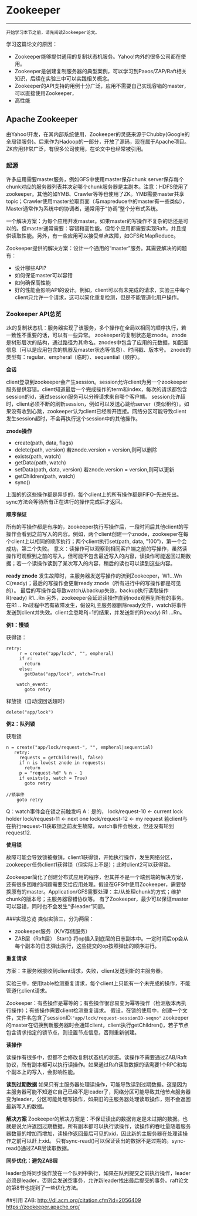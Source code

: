 # Zookeeper

---

    开始学习本节之前，请先阅读Zookeeper论文。
    
学习这篇论文的原因：

* Zookeeper能够提供通用的复制状态机服务。Yahoo!内外的很多公司都在使用。
* Zookeeper是创建复制服务器的典型案例，可以学习到Paxos/ZAP/Raft相关知识，后续在实验三中可以实践相关概念。
* Zookeeper的API支持的用例十分广泛，应用不需要自己实现容错的master，可以直接使用Zookeeper，
* 高性能

## Apache Zookeeper

由Yahoo!开发，在其内部系统使用，Zookeeper的灵感来源于Chubby(Google的全局锁服务)。后来作为Hadoop的一部分，开放了源码，现在属于Apache项目。ZK应用非常广泛，有很多公司使用，在论文中也经常被引用。

### 起源

许多应用需要master服务，例如GFS中使用master保存chunk server保存每个chunk对应的服务器列表并决定哪个chunk服务器是主副本。注意：HDFS使用了zookeeper。其他的如YMB、Crawler等等也使用了ZK。YMB需要master共享topic；Crawler使用master拉取页面（与mapreduce中的master有一些类似），Master通常作为系统中的协调者，通常用于“协调”整个分布式系统。

一个解决方案：为每个应用开发master。如果master的写操作不复杂的话还是可以的。但master通常需要：容错和高性能。但每个应用都需要实现Raft，并且提供读取性能。另外，有一些应用可以接受单点故障，如GFS和MapReduce。

Zookeeper提供的解决方案：设计一个通用的“master”服务。其需要解决的问题有：
    
* 设计哪些API?
* 如何保证master可以容错
* 如何确保高性能
* 好的性能会影响API的设计。例如，client可以有未完成的请求，实验三中每个client只允许一个请求，这可以简化重复检测，但是不能管道化用户操作。


### Zookeeper API总览

zk的复制状态机：服务器实现了该服务，多个操作在全局以相同的顺序执行，若一致性不重要的话，可以有一些异常。
zookeeper的复制状态是znode。znode是树形层次的结构，通过路径为其命名。znodes中包含了应用的元数据，如配置信息（可以是应用包含的机器及master状态等信息）、时间戳、版本号。
znode的类型有：regular、empheral（临时）、sequential（顺序）。

**会话**

client登录到zookeeper会产生session。session允许client为另一个zookeeper服务提供容错。client知道最后一个完成操作的term和index，每次的请求都包含session的id，通过session服务可以分辨请求来自哪个客户端。
session允许超时，client必须不断的刷新session，例如可以发送心跳给server（类似租约）。如果没有收到心跳，zookeeper认为client已经断开连接。网络分区可能导致client发生session超时，不会再执行这个session中的其他操作。


**znode操作**

* create(path, data, flags)
* delete(path, version)
    若znode.version = version,则可以删除
* exists(path, watch)
* getData(path, watch)
* setData(path, data, version)
    若znode.version = version,则可以更新
* getChildren(path, watch)
* sync()

上面的的这些操作都是异步的，每个client上的所有操作都是FIFO-先进先出。sync方法会等待所有正在进行的操作完成后才返回。

**顺序保证**

所有的写操作都是有序的，zookeeper执行写操作后，一段时间后其他client的写操作会看到之前写入的内容。例如，两个client创建一个znode，zookeeper在每个client上以相同的顺序执行；两个client执行set(path, data, "100")，第一个会成功，第二个失败。
意义：读操作可以观察到相同客户端之前的写操作，虽然读操作可观察到之前的写入，但可能不包含最近写入的内容，读操作可能返回过期数据；若一个读操作读到了某次写入的内容，稍后的读也可以读到这些内容。

**ready znode**
发生故障时，主服务器发送写操作的流到Zookeeper，W1...Wn C(ready)；最后的写操作会更新ready znode（所有进行中的写操作都是可见的）。
最后的写操作会导致watch从backup失效，backup执行读取操作 R(ready) R1...Rn
另外，zookeeper会延迟读操作直到node观察到所有的事务。
在R1 .. Rn过程中若有故障发生，假设Rj,主服务器删除ready文件，watch将事件发送到client并失效。client会忽略Rj+1的结果，并发送新的R(ready) R1 ...Rn。



**例1：慢锁**

获得锁：
```
retry:
     r = create("app/lock", "", empheral)
     if r:
       return
     else:
       getData("app/lock", watch=True)
       
    watch_event:
       goto retry
```

释放锁（自动或回话超时）
```
delete("app/lock")
```

**例2：队列锁**

获取锁
```
n = create("app/lock/request-", "", empheral|sequential)
   retry:
     requests = getChildren(l, false)
     if n is lowest znode in requests:
       return
     p = "request-%d" % n - 1
     if exists(p, watch = True)
       goto retry
       
//锁事件
    goto retry
```

Q：watch事件会在锁之前触发吗
A：是的，
    lock/request-10 <- current lock holder
    lock/request-11 <- next one
    lock/request-12 <- my request
若client与在执行request-11获取锁之前发生故障，watch事件会触发，但还没有轮到request12.

**使用锁**

故障可能会导致锁被撤销，client1获得锁，开始执行操作，发生网络分区，zookeeper任务client1获得锁（但实际上不是）；此时client2可以获得锁。


Zookeeper简化了创建分布式应用的程序，但其并不是一个端到端的解决方案，还有很多困难的问题需要交给应用处理。假设在GFS中使用Zookeeper，需要替换原有的master。Application/GFS需要处理：主/从处理chunk的方式；维护chunk的版本号；主服务器容错协议等。
有了Zookeeper，最少可以保证master可以容错，同时也不会发生“多leader”问题。


###实现总览
类似实验三，分为两层：

* zookeeper服务（K/V存储服务）
* ZAB层（Raft层）
Start() 将op插入到底层的日志副本中。一定时间后op会从每个副本的日志弹出执行，这些提交的op按照弹出的顺序进行。


**重复请求**

方案：主服务器接收到client请求，失败，client发送到新的主服务器。

实验三中，使用table检测重复请求，每个client上只能有一个未完成的操作，不能管道化client请求。

Zookeeper：有些操作是幂等的；有些操作很容易变为幂等操作（检测版本再执行操作）；有些操作需要client检测重复请求。
假设，在锁的使用中，创建一个文件，文件名包含了sessionID:`"app/lock/request-sessionID-seqno"` zookeeper的master在切换到新服务器时会通知client，client执行getChildren()，若子节点包含请求指定的锁节点，则设置节点信息，否则重新创建。

**读操作**

读操作有很多中，但都不会修改复制状态机的状态。读操作不需要通过ZAB/Raft协议，所有副本都可以执行读操作。如果通过Raft读取数据的话需要1个RPC和每个副本上的写入，会影响性能。

**读到过期数据**
如果只有主服务器处理读操作，可能导致读到过期数据。这是因为主服务器可能不知道它自己已经不是leader了，网络分区可能导致其他节点服务器变为leader，分区可能处理写操作，如果旧的主服务器处理读取操作，则不会返回最新写入的数据。

**解决方案**
Zookeeper的解决方案是：不保证读出的数据肯定是未过期的数据。也就是说允许返回过期数据，所有副本都可以执行读操作，读操作的吞吐量随着服务器数量的增加而增加，读操作返回最后可见的xid，因此新的主服务器在处理读操作之前可以赶上xid。
只有sync-read()可以保证读出的数据不是过期的。sync-read()通过ZAB层读取数据。


**同步优化：避免ZAB层**

leader会将同步操作放在一个队列中执行，如果在队列提交之前执行操作，leader必须是leader，否则会发送空事务，允许新leader找出最后提交的事务。raft论文的第8节也提到了一些优化方法。

##引用
ZAB: http://dl.acm.org/citation.cfm?id=2056409
https://zookeeper.apache.org/